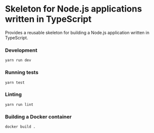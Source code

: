 # Skeleton for Node.js applications written in TypeScript

Provides a reusable skeleton for building a Node.js application written in TypeScript.

### Development
```
yarn run dev
```

### Running tests
```
yarn test
```

### Linting
```
yarn run lint
```

### Building a Docker container
```
docker build .
```
